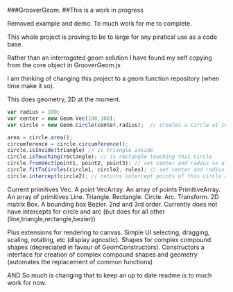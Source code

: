 ###GrooverGeom.
##This is a work in progress 

Removed example and demo. To much work for me to complete.


This whole project is proving to be to large for any piratical use as a code base.

Rather than an interrogated geom solution I have found my self copying from the core object in GrooverGeom.js 

I am thinking of changing this project to a geom function repository (when time make it so).


This does geometry, 2D at the moment.



```Javascript
var radius = 100;
var center = new Geom.Vec(100,100);
var circle = new Geom.Circle(center,radius);  // creates a circle at center 

area = circle.area();
circumference = circle.circumference();
circle.isInside(triangle) // is triangle inside
circle.isTouching(rectangle); // is rectangle touching this circle
circle.fromVec3(point1, point2, point3); // set center and radius so all 3 points are on the circumference if possible
circle.fitToCircles(circle1, circle2, rules); // set center and radius so that this circle touches both circle1 and circle2 following the constraint rules 
circle.intercept(circle2); // returns intercept points of this circle and circle2
```

Current primitives 
Vec. A point 
VecArray. An array of points
PrimitiveArray. An array of primitives
Line.
Triangle.
Rectangle.
Circle.
Arc.
Transform. 2D matrix
Box.  A bounding box 
Bezier. 2nd and 3rd order.  Currently does not have intercepts for circle and arc (but does for all other (line,triangle,rectangle,bezier)) 


Plus extensions for rendering to canvas. Simple UI selecting, dragging, scaling, rotating, etc (display agnostic). Shapes for complex compound shapes (depreciated in favour of GeomConstructors). Constructors a interface for creation of complex compound shapes and geometry (automates the replacement of common functions)

AND So much is changing that to keep an up to date readme is to much work for now.




